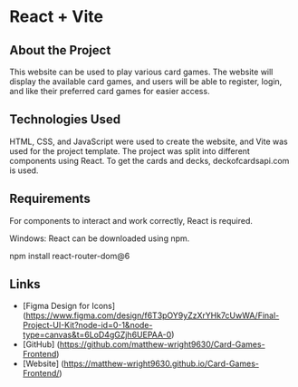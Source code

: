 # React + Vite

## About the Project

This website can be used to play various card games. The website will display the available card games, and users will be able to register, login, and like their preferred card games for easier access.

## Technologies Used

HTML, CSS, and JavaScript were used to create the website, and Vite was used for the project template. The project was split into different components using React.
To get the cards and decks, deckofcardsapi.com is used.

## Requirements

For components to interact and work correctly, React is required.

Windows:
React can be downloaded using npm.

npm install react-router-dom@6

## Links

- [Figma Design for Icons] (https://www.figma.com/design/f6T3pOY9yZzXrYHk7cUwWA/Final-Project-UI-Kit?node-id=0-1&node-type=canvas&t=6LoD4gGZjh6UEPAA-0)
- [GitHub] (https://github.com/matthew-wright9630/Card-Games-Frontend)
- [Website] (https://matthew-wright9630.github.io/Card-Games-Frontend/)
